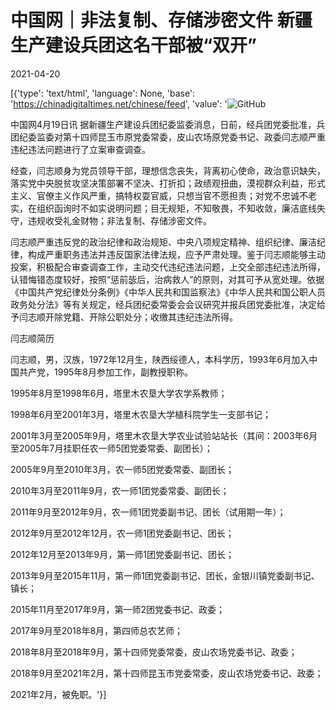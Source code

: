 # 中国网｜非法复制、存储涉密文件 新疆生产建设兵团这名干部被“双开”

2021-04-20

[{'type': 'text/html', 'language': None, 'base': 'https://chinadigitaltimes.net/chinese/feed', 'value': '![GitHub](https://chinadigitaltimes.net/chinese/files/2021/04/image-1618916037260.png)

中国网4月19日讯 据新疆生产建设兵团纪委监委消息，日前，经兵团党委批准，兵团纪委监委对第十四师昆玉市原党委常委，皮山农场原党委书记、政委闫志顺严重违纪违法问题进行了立案审查调查。

经查，闫志顺身为党员领导干部，理想信念丧失，背离初心使命，政治意识缺失，落实党中央脱贫攻坚决策部署不坚决、打折扣；政绩观扭曲，漠视群众利益，形式主义、官僚主义作风严重，搞特权耍官威，只想当官不愿担责；对党不忠诚不老实，在组织函询时不如实说明问题；目无规矩，不知敬畏，不知收敛，廉洁底线失守，违规收受礼金财物；非法复制、存储涉密文件。

闫志顺严重违反党的政治纪律和政治规矩、中央八项规定精神、组织纪律、廉洁纪律，构成严重职务违法并违反国家法律法规，应予严肃处理。鉴于闫志顺能够主动投案，积极配合审查调查工作，主动交代违纪违法问题，上交全部违纪违法所得，认错悔错态度较好，按照“惩前毖后，治病救人”的原则，对其可予从宽处理。依据《中国共产党纪律处分条例》《中华人民共和国监察法》《中华人民共和国公职人员政务处分法》等有关规定，经兵团纪委常委会会议研究并报兵团党委批准，决定给予闫志顺开除党籍、开除公职处分；收缴其违纪违法所得。

闫志顺简历

闫志顺，男，汉族，1972年12月生，陕西绥德人，本科学历，1993年6月加入中国共产党，1995年8月参加工作，副教授职称。

1995年8月至1998年6月，塔里木农垦大学农学系教师；

1998年6月至2001年3月，塔里木农垦大学植科院学生一支部书记；

2001年3月至2005年9月，塔里木农垦大学农业试验站站长（其间：2003年6月至2005年7月挂职任农一师5团党委常委、副团长）；

2005年9月至2010年3月，农一师5团党委常委、副团长；

2010年3月至2011年9月，农一师1团党委常委、副团长；

2011年9月至2012年9月，农一师1团党委副书记、团长（试用期一年）；

2012年9月至2012年12月，农一师1团党委副书记、团长；

2012年12月至2013年9月，第一师1团党委副书记、团长；

2013年9月至2015年11月，第一师1团党委副书记、团长，金银川镇党委副书记、镇长；

2015年11月至2017年9月，第一师2团党委书记、政委；

2017年9月至2018年8月，第四师总农艺师；

2018年8月至2018年9月，第十四师党委常委，皮山农场党委书记、政委；

2018年9月至2021年2月，第十四师昆玉市党委常委，皮山农场党委书记、政委；

2021年2月，被免职。'}]